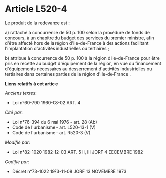 # Article L520-4

Le produit de la redevance est :

a) rattaché à concurrence de 50 p. 100 selon la procédure de fonds de concours, à un chapitre du budget des services du
premier ministre, afin d'être affecté hors de la région d'Ile-de-France à des actions facilitant l'implantation d'activités
industrielles ou tertiaires ;

b) attribue à concurrence de 50 p. 100 à la région d'Ile-de-France pour être pris en recette au budget d'équipement de la
région, en vue du financement d'équipements nécessaires au desserrement d'activités industrielles ou tertiaires dans
certaines parties de la région d'Ile-de-France .

**Liens relatifs à cet article**

_Anciens textes_:

  - Loi n°60-790 1960-08-02 ART. 4

_Cité par_:

  - Loi n°76-394 du 6 mai 1976 - art. 28 (Ab)
  - Code de l'urbanisme - art. L520-13-1 (V)
  - Code de l'urbanisme - art. R520-3 (V)

_Modifié par_:

  - Loi n°82-1020 1982-12-03 ART. 5 II, III JORF 4 DECEMBRE 1982

_Codifié par_:

  - Décret n°73-1022 1973-11-08 JORF 13 NOVEMBRE 1973
